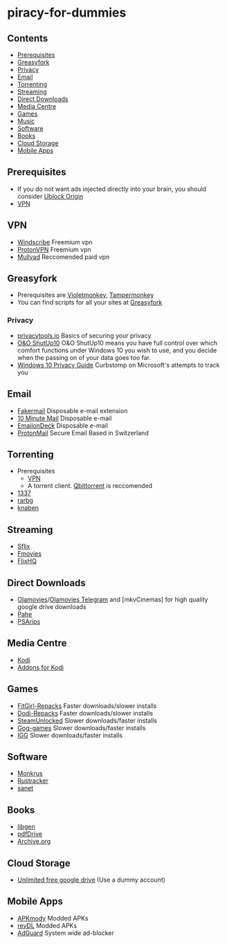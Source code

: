 # piracy-for-dummies

## Contents
- [Prerequisites](#Prerequisites)
- [Greasyfork](#Greasyfork)
- [Privacy](#privacy)
- [Email](#email)
- [Torrenting](#torrenting)
- [Streaming](#streaming)
- [Direct Downloads](#direct-downloads)
- [Media Centre](#Media-Centre)
- [Games](#games)
- [Music](#music)
- [Software](#software)
- [Books](#books)
- [Cloud Storage](#cloud-storage)
- [Mobile Apps](#mobile-apps)

## Prerequisites
 - If you do not want ads injected directly into your brain, you should consider [Ublock Origin](https://chrome.google.com/webstore/detail/ublock-origin/cjpalhdlnbpafiamejdnhcphjbkeiagm?hl=en)
 - [VPN](#VPN)

## VPN
- [Windscribe](https://windscribe.com/) Freemium vpn
- [ProtonVPN](https://protonvpn.com/) Freemium vpn
- [Mullvad](https://mullvad.net/en/) Reccomended paid vpn
 
## Greasyfork
- Prerequisites are [Violetmonkey](https://chrome.google.com/webstore/detail/violentmonkey/jinjaccalgkegednnccohejagnlnfdag?hl=en), [Tampermonkey](https://chrome.google.com/webstore/detail/tampermonkey/dhdgffkkebhmkfjojejmpbldmpobfkfo?hl=en)
- You can find scripts for all your sites at [Greasyfork](https://greasyfork.org/en/scripts/)

### Privacy
- [privacytools.io](https://www.privacytools.io/) Basics of securing your privacy
- [O&O ShutUp10](https://www.oo-software.com/en/shutup10) O&O ShutUp10 means you have full control over which comfort functions under Windows 10 you wish to use, and you decide when the passing on of your data goes too far.
- [Windows 10 Privacy Guide](https://github.com/adolfintel/Windows10-Privacy) Curbstomp on Microsoft's attempts to track you

## Email
- [Fakermail](https://chrome.google.com/webstore/detail/fakermail-unlimited-dispo/nfdmpjmlmckaicecbfogihfempgpgclg) Disposable e-mail extension
- [10 Minute Mail](https://10minutemail.net/) Disposable e-mail
- [EmailonDeck](https://www.emailondeck.com/) Disposable e-mail
- [ProtonMail](https://protonmail.com/) Secure Email Based in Switzerland

## Torrenting
- Prerequisites
  - [VPN](#VPN)
  - A torrent client. [Qbittorrent](https://www.qbittorrent.org/download.php) is reccomended
- [1337](https://1337x.to/)
- [rarbg](https://rarbgprx.org/torrents.php)
- [knaben](https://knaben.eu/)

## Streaming
- [Sflix](https://sflix.to/home)
- [Fmovies](https://fmoviesto.cc/home)
- [FlixHQ](https://flixhq.to/home)

## Direct Downloads
- [Olamovies](https://olamovies.fun/)/[Olamovies Telegram](https://t.me/olamovies_official) and [mkvCinemas] for high quality google drive downloads
- [Pahe](https://pahe.li/)
- [PSArips](https://psa.pm/)

## Media Centre
- [Kodi](https://kodi.tv/download/windows)
- [Addons for Kodi](https://www.reddit.com/r/Addons4Kodi/)

## Games
- [FitGirl-Repacks](https://fitgirl-repacks.site/) Faster downloads/slower installs
- [Dodi-Repacks](https://dodi-repacks.site/) Faster downloads/slower installs
- [SteamUnlocked](https://steamunlocked.net/) Slower downloads/faster installs
- [Gog-games](https://gog-games.com/) Slower downloads/faster installs
- [IGG](https://igg-games.com/) Slower downloads/faster installs

## Software
- [Monkrus](https://apkmody.io/apps/adguard-premium-mod-apk)
- [Rustracker](https://rutracker.org/forum/index.php)
- [sanet](sanet.st)

## Books
- [libgen](libgen.fun)
- [pdfDrive](pdfdrive.com)
- [Archive.org](https://archive.org/details/texts)

## Cloud Storage
- [Unlimited free google drive](https://td.hackgence.com/) (Use a dummy account)

## Mobile Apps
- [APKmody](apkmody.io) Modded APKs
- [revDL](revdl.com) Modded APKs
- [AdGuard](https://apkmody.io/apps/adguard-premium-mod-apk) System wide ad-blocker


